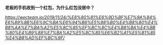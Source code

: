 **老板的手机收到一个红包，为什么红包没居中？**

*https://wecteam.io/2019/11/24/%E8%80%81%E6%9D%BF%E7%9A%84%E6%89%8B%E6%9C%BA%E6%94%B6%E5%88%B0%E4%B8%80%E4%B8%AA%E7%BA%A2%E5%8C%85%EF%BC%8C%E4%B8%BA%E4%BB%80%E4%B9%88%E7%BA%A2%E5%8C%85%E6%B2%A1%E5%B1%85%E4%B8%AD%EF%BC%9F/*


